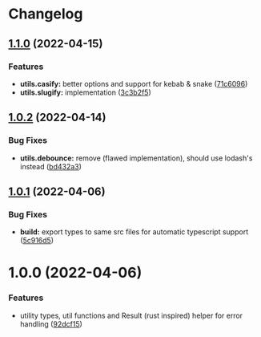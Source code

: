 # Changelog

## [1.1.0](https://github.com/quantizians/common-ts/compare/v1.0.2...v1.1.0) (2022-04-15)


### Features

* **utils.casify:** better options and support for kebab & snake ([71c6096](https://github.com/quantizians/common-ts/commit/71c609619996a6e10d20bc2217d36509e4dd3612))
* **utils.slugify:** implementation ([3c3b2f5](https://github.com/quantizians/common-ts/commit/3c3b2f53665e0739317f1603ca0be9f3400aa525))

## [1.0.2](https://github.com/quantizians/common-ts/compare/v1.0.1...v1.0.2) (2022-04-14)


### Bug Fixes

* **utils.debounce:** remove (flawed implementation), should use lodash's instead ([bd432a3](https://github.com/quantizians/common-ts/commit/bd432a30218776da771bc379ddc579020f49356c))

## [1.0.1](https://github.com/quantizians/common-ts/compare/v1.0.0...v1.0.1) (2022-04-06)


### Bug Fixes

* **build:** export types to same src files for automatic typescript support ([5c916d5](https://github.com/quantizians/common-ts/commit/5c916d5226c52800da051a7a4a3b7c29b662cbff))

# 1.0.0 (2022-04-06)


### Features

* utility types, util functions and Result (rust inspired) helper for error handling ([92dcf15](https://github.com/quantizians/common-ts/commit/92dcf15f7b66738b62b151177b4ebefa42b73721))
